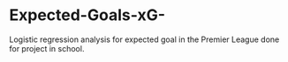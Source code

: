 # Expected-Goals-xG-
Logistic regression analysis for expected goal in the Premier League done for project in school. 
